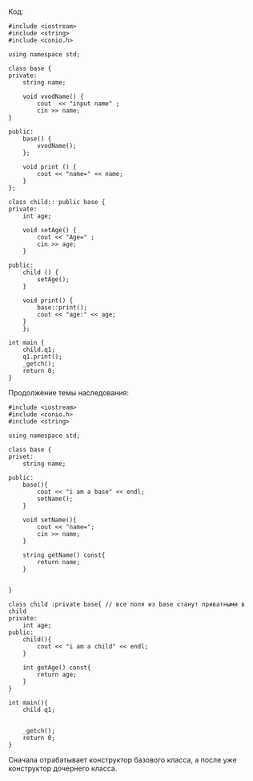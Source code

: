 Код:

	#include <iostream>
	#include <string>
	#include <conio.h>
	
	using namespace std;
	
	class base {
	private:
		string name;
		
		void vvodName() {
			cout  << "input name" ;
			cin >> name;
	}

	public:
		base() {
			vvodName();
		};
		
		void print () {
			cout << "name=" << name;
		}
	};
	
	class child:: public base {
	private:
		int age;
		
		void setAge() {
			cout << "Age=" ;
			cin >> age;
		}
	
	public:
		child () {
			setAge();
		}
	
		void print() {
			base::print();
			cout << "age:" << age;
		}
		};
	
	int main {
		child.q1;
		q1.print();
		_getch();
		return 0;
	}

Продолжение темы наследования:

	#include <iostream>
	#include <conio.h>
	#include <string>
	
	using namespace std;
	
	class base {
	privet:
		string name;
		
	public:
		base(){
			cout << "i am a base" << endl;
			setName();
		}
		
		void setName(){
			cout << "name=";
			cin >> name;
		}
		
		string getName() const{
			return name;
		}
		
		
	}
	
	class child :private base{ // все поля из base станут приватными в child
	private:
		int age;
	public:
		child(){
			cout << "i am a child" << endl;
		}
		
		int getAge() const{
			return age;
		}
	}
	
	int main(){
		child q1;
		
		
		_getch();
		return 0;
	}

Сначала отрабатывает конструктор базового класса, а после уже конструктор дочернего класса.